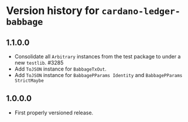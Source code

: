 # Version history for `cardano-ledger-babbage`

## 1.1.0.0

* Consolidate all `Arbitrary` instances from the test package to under a new `testlib`. #3285
* Add `ToJSON` instance for `BabbageTxOut`.
* Add `ToJSON` instance for `BabbagePParams Identity` and `BabbagePParams StrictMaybe`

## 1.0.0.0

* First properly versioned release.
